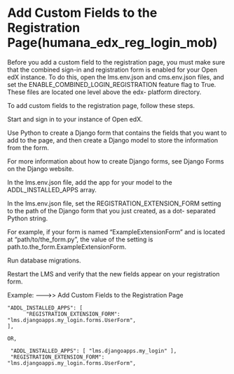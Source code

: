 # Add Custom Fields to the Registration Page(humana_edx_reg_login_mob) 

Before you add a custom field to the registration page, you must make sure that the combined sign-in and registration form is enabled for your Open edX instance. To do this, open the lms.env.json and cms.env.json files, and set the ENABLE_COMBINED_LOGIN_REGISTRATION feature flag to True. These files are located one level above the edx- platform directory.

To add custom fields to the registration page, follow these steps.

Start and sign in to your instance of Open edX.

Use Python to create a Django form that contains the fields that you want to add to the page, and then create a Django model to store the information from the form.

For more information about how to create Django forms, see Django Forms on the Django website.

In the lms.env.json file, add the app for your model to the ADDL_INSTALLED_APPS array.

In the lms.env.json file, set the REGISTRATION_EXTENSION_FORM setting to the path of the Django form that you just created, as a dot- separated Python string.

For example, if your form is named “ExampleExtensionForm” and is located at “path/to/the_form.py”, the value of the setting is path.to.the_form.ExampleExtensionForm.

Run database migrations.

Restart the LMS and verify that the new fields appear on your registration form.


Example:
--->> Add Custom Fields to the Registration Page

	"ADDL_INSTALLED_APPS": [ 
		  "REGISTRATION_EXTENSION_FORM": "lms.djangoapps.my_login.forms.UserForm", 
	],
	
	OR,
	
	 "ADDL_INSTALLED_APPS": [ "lms.djangoapps.my_login" ],
   	 "REGISTRATION_EXTENSION_FORM": "lms.djangoapps.my_login.forms.UserForm", 

